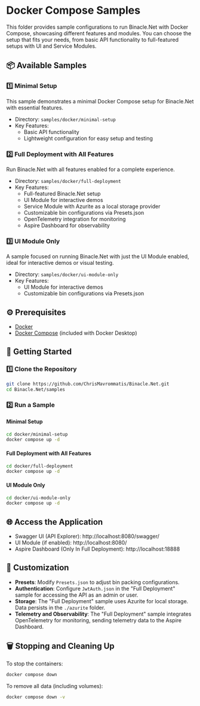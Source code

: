 # Docker Compose Samples
This folder provides sample configurations to run Binacle.Net with Docker Compose, showcasing different features and modules. You can choose the setup that fits your needs, from basic API functionality to full-featured setups with UI and Service Modules.

## 📦 Available Samples

### 1️⃣ Minimal Setup
This sample demonstrates a minimal Docker Compose setup for Binacle.Net with essential features.
- Directory: `samples/docker/minimal-setup`
- Key Features:
  - Basic API functionality
  - Lightweight configuration for easy setup and testing

### 2️⃣ Full Deployment with All Features
Run Binacle.Net with all features enabled for a complete experience.
- Directory: `samples/docker/full-deployment`
- Key Features:
  - Full-featured Binacle.Net setup
  - UI Module for interactive demos
  - Service Module with Azurite as a local storage provider
  - Customizable bin configurations via Presets.json
  - OpenTelemetry integration for monitoring
  - Aspire Dashboard for observability

### 3️⃣ UI Module Only
A sample focused on running Binacle.Net with just the UI Module enabled, ideal for interactive demos or visual testing.
- Directory: `samples/docker/ui-module-only`
- Key Features:
  - UI Module for interactive demos
  - Customizable bin configurations via Presets.json

## ⚙️ Prerequisites
- [Docker](https://www.docker.com/get-started)
- [Docker Compose](https://www.docker.com/get-started) (included with Docker Desktop)
  
## 🚀 Getting Started

### 1️⃣ Clone the Repository
```bash
git clone https://github.com/ChrisMavrommatis/Binacle.Net.git
cd Binacle.Net/samples
```

### 2️⃣ Run a Sample

#### Minimal Setup
```bash
cd docker/minimal-setup
docker compose up -d
```

#### Full Deployment with All Features
```bash
cd docker/full-deployment
docker compose up -d
```

#### UI Module Only
```bash
cd docker/ui-module-only
docker compose up -d
```

## 🌐 Access the Application
- Swagger UI (API Explorer): http://localhost:8080/swagger/
- UI Module (if enabled): http://localhost:8080/
- Aspire Dashboard (Only In Full Deployment): http://localhost:18888

## 🔧 Customization
- **Presets**: Modify `Presets.json` to adjust bin packing configurations.
- **Authentication**: Configure `JwtAuth.json` in the "Full Deployment" sample for accessing the API as an admin or user.
- **Storage**: The "Full Deployment" sample uses Azurite for local storage. Data persists in the `./azurite` folder.
- **Telemetry and Observability**: The "Full Deployment" sample integrates OpenTelemetry for monitoring, sending telemetry data to the Aspire Dashboard.

## 🗑️ Stopping and Cleaning Up
To stop the containers:
```bash
docker compose down
```

To remove all data (including volumes):
```bash
docker compose down -v
```
